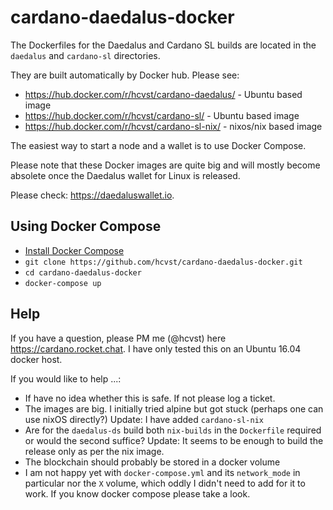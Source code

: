 # cardano-daedalus-docker
The Dockerfiles for the Daedalus and Cardano SL builds are located
in the `daedalus` and `cardano-sl` directories.

They are built automatically by Docker hub. Please see:
- https://hub.docker.com/r/hcvst/cardano-daedalus/ - Ubuntu based image
- https://hub.docker.com/r/hcvst/cardano-sl/ - Ubuntu based image
- https://hub.docker.com/r/hcvst/cardano-sl-nix/ - nixos/nix based image

The easiest way to start a node and a wallet is to use Docker Compose.

Please note that these Docker images are quite big and will
mostly become absolete once the Daedalus wallet for Linux is released.

Please check: https://daedaluswallet.io.

## Using Docker Compose
- [Install Docker Compose](https://docs.docker.com/compose/install/)
- `git clone https://github.com/hcvst/cardano-daedalus-docker.git`  
- `cd cardano-daedalus-docker` 
- `docker-compose up`

## Help
If you have a question, please PM me (@hcvst) here https://cardano.rocket.chat. I have only tested this on an Ubuntu 16.04 docker host. 

If you would like to help ...:
- If have no idea whether this is safe. If not please log a ticket.
- The images are big. I initially tried alpine but got stuck (perhaps one can use nixOS directly?) Update: I have added `cardano-sl-nix`
- Are for the `daedalus-ds` build both `nix-builds` in the `Dockerfile` required or would the second suffice? Update: It seems to be enough to build the release only as per the nix image.
- The blockchain should probably be stored in a docker volume
- I am not happy yet with `docker-compose.yml` and its `network_mode` in particular nor the `X` volume, which oddly I didn't need to add for it to work. If you know docker compose please take a look.
